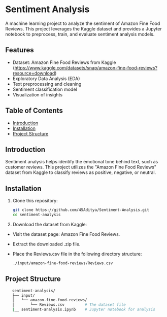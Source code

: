 # Sentiment Analysis

A machine learning project to analyze the sentiment of Amazon Fine Food Reviews. This project leverages the Kaggle dataset and provides a Jupyter notebook to preprocess, train, and evaluate sentiment analysis models.

## Features

- Dataset: Amazon Fine Food Reviews from Kaggle (https://www.kaggle.com/datasets/snap/amazon-fine-food-reviews?resource=download)
- Exploratory Data Analysis (EDA)
- Text preprocessing and cleaning
- Sentiment classification model
- Visualization of insights

## Table of Contents

- [Introduction](#introduction)
- [Installation](#installation)
- [Project Structure](#project-structure)

## Introduction

Sentiment analysis helps identify the emotional tone behind text, such as customer reviews. This project utilizes the "Amazon Fine Food Reviews" dataset from Kaggle to classify reviews as positive, negative, or neutral.

## Installation

1. Clone this repository:
   
   ```bash
   git clone https://github.com/45Aditya/Sentiment-Analysis.git
   cd sentiment-analysis
3. Download the dataset from Kaggle:
- Visit the dataset page: Amazon Fine Food Reviews.
- Extract the downloaded .zip file.
- Place the Reviews.csv file in the following directory structure:
  
  ```bash
  ./input/amazon-fine-food-reviews/Reviews.csv

 ## Project Structure

 ```bash
    sentiment-analysis/
    ├── input/
    │   └── amazon-fine-food-reviews/
    │       └── Reviews.csv         # The dataset file
    |__ sentiment-analysis.ipynb    # Jupyter notebook for analysis
